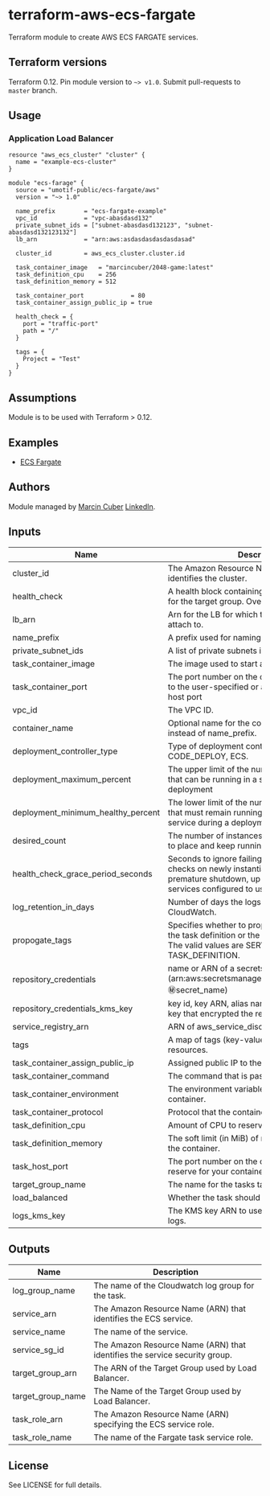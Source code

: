 # terraform-aws-ecs-fargate

Terraform module to create AWS ECS FARGATE services.

## Terraform versions

Terraform 0.12. Pin module version to `~> v1.0`. Submit pull-requests to `master` branch.

## Usage

### Application Load Balancer

```hcl
resource "aws_ecs_cluster" "cluster" {
  name = "example-ecs-cluster"
}

module "ecs-farage" {
  source = "umotif-public/ecs-fargate/aws"
  version = "~> 1.0"
  
  name_prefix        = "ecs-fargate-example"
  vpc_id             = "vpc-abasdasd132"
  private_subnet_ids = ["subnet-abasdasd132123", "subnet-abasdasd132123132"]
  lb_arn             = "arn:aws:asdasdasdasdasdasad"

  cluster_id         = aws_ecs_cluster.cluster.id

  task_container_image   = "marcincuber/2048-game:latest"
  task_definition_cpu    = 256
  task_definition_memory = 512

  task_container_port             = 80
  task_container_assign_public_ip = true

  health_check = {
    port = "traffic-port"
    path = "/"
  }

  tags = {
    Project = "Test"
  }
}
```

## Assumptions

Module is to be used with Terraform > 0.12.

## Examples

* [ECS Fargate](https://github.com/umotif-public/terraform-aws-ecs-fargate/tree/master/examples/core)

## Authors

Module managed by [Marcin Cuber](https://github.com/marcincuber) [LinkedIn](https://www.linkedin.com/in/marcincuber/).

<!-- BEGINNING OF PRE-COMMIT-TERRAFORM DOCS HOOK -->
## Inputs

| Name | Description | Type | Default | Required |
|------|-------------|:----:|:-----:|:-----:|
| cluster\_id | The Amazon Resource Name (ARN) that identifies the cluster. | string | n/a | yes |
| health\_check | A health block containing health check settings for the target group. Overrides the defaults. | map(string) | n/a | yes |
| lb\_arn | Arn for the LB for which the service should be attach to. | string | n/a | yes |
| name\_prefix | A prefix used for naming resources. | string | n/a | yes |
| private\_subnet\_ids | A list of private subnets inside the VPC | list(string) | n/a | yes |
| task\_container\_image | The image used to start a container. | string | n/a | yes |
| task\_container\_port | The port number on the container that is bound to the user-specified or automatically assigned host port | number | n/a | yes |
| vpc\_id | The VPC ID. | string | n/a | yes |
| container\_name | Optional name for the container to be used instead of name_prefix. | string | `""` | no |
| deployment\_controller\_type | Type of deployment controller. Valid values: CODE_DEPLOY, ECS. | string | `"ECS"` | no |
| deployment\_maximum\_percent | The upper limit of the number of running tasks that can be running in a service during a deployment | number | `"200"` | no |
| deployment\_minimum\_healthy\_percent | The lower limit of the number of running tasks that must remain running and healthy in a service during a deployment | number | `"50"` | no |
| desired\_count | The number of instances of the task definitions to place and keep running. | number | `"1"` | no |
| health\_check\_grace\_period\_seconds | Seconds to ignore failing load balancer health checks on newly instantiated tasks to prevent premature shutdown, up to 7200. Only valid for services configured to use load balancers. | number | `"300"` | no |
| log\_retention\_in\_days | Number of days the logs will be retained in CloudWatch. | number | `"30"` | no |
| propogate\_tags | Specifies whether to propagate the tags from the task definition or the service to the tasks. The valid values are SERVICE and TASK_DEFINITION. | string | `"TASK_DEFINITION"` | no |
| repository\_credentials | name or ARN of a secrets manager secret (arn:aws:secretsmanager:region:aws_account_id:secret:secret_name) | string | `""` | no |
| repository\_credentials\_kms\_key | key id, key ARN, alias name or alias ARN of the key that encrypted the repository credentials | string | `"alias/aws/secretsmanager"` | no |
| service\_registry\_arn | ARN of aws_service_discovery_service resource | string | `""` | no |
| tags | A map of tags (key-value pairs) passed to resources. | map(string) | `{}` | no |
| task\_container\_assign\_public\_ip | Assigned public IP to the container. | bool | `"false"` | no |
| task\_container\_command | The command that is passed to the container. | list(string) | `[]` | no |
| task\_container\_environment | The environment variables to pass to a container. | map(string) | `{}` | no |
| task\_container\_protocol | Protocol that the container exposes. | string | `"HTTP"` | no |
| task\_definition\_cpu | Amount of CPU to reserve for the task. | number | `"256"` | no |
| task\_definition\_memory | The soft limit (in MiB) of memory to reserve for the container. | number | `"512"` | no |
| task\_host\_port | The port number on the container instance to reserve for your container. | number | `"0"` | no |
| target\_group\_name | The name for the tasks target group. | string | `""` | no |
| load\_balanced | Whether the task should be loadbalanced. | bool | `true` | no |
| logs_kms_key | The KMS key ARN to use to encrypt container logs. | string | `""` | no |

## Outputs

| Name | Description |
|------|-------------|
| log\_group\_name | The name of the Cloudwatch log group for the task. |
| service\_arn | The Amazon Resource Name (ARN) that identifies the ECS service. |
| service\_name | The name of the service. |
| service\_sg\_id | The Amazon Resource Name (ARN) that identifies the service security group. |
| target\_group\_arn | The ARN of the Target Group used by Load Balancer. |
| target\_group\_name | The Name of the Target Group used by Load Balancer. |
| task\_role\_arn | The Amazon Resource Name (ARN) specifying the ECS service role. |
| task\_role\_name | The name of the Fargate task service role. |

<!-- END OF PRE-COMMIT-TERRAFORM DOCS HOOK -->

## License

See LICENSE for full details.
